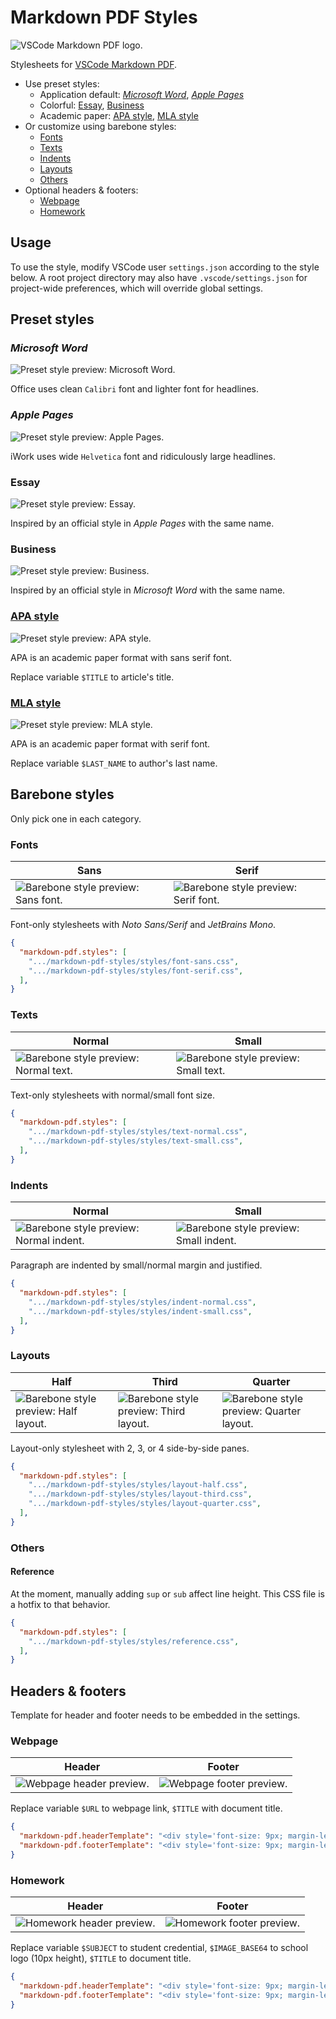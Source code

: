 # Markdown PDF Styles

![VSCode Markdown PDF logo.](https://github.com/yzane/vscode-markdown-pdf/raw/master/images/icon.png)

Stylesheets for [VSCode Markdown PDF](https://github.com/yzane/vscode-markdown-pdf/).

- Use preset styles:
  - Application default: [*Microsoft Word*](#microsoft-word), [*Apple Pages*](#apple-pages)
  - Colorful: [Essay](#essay), [Business](#business)
  - Academic paper: [APA style](#apa-style), [MLA style](#mla-style)
- Or customize using barebone styles:
  - [Fonts](#fonts)
  - [Texts](#texts)
  - [Indents](#indents)
  - [Layouts](#layouts)
  - [Others](#others)
- Optional headers & footers:
  - [Webpage](#webpage)
  - [Homework](#homework)

## Usage

To use the style, modify VSCode user `settings.json` according to the style
below. A root project directory may also have `.vscode/settings.json` for
project-wide preferences, which will override global settings.

## Preset styles

### *Microsoft Word*

![Preset style preview: Microsoft Word.](https://github.com/hendraanggrian/markdown-pdf-styles/raw/assets/style_word.png)

Office uses clean `Calibri` font and lighter font for headlines.

### *Apple Pages*

![Preset style preview: Apple Pages.](https://github.com/hendraanggrian/markdown-pdf-styles/raw/assets/style_pages.png)

iWork uses wide `Helvetica` font and ridiculously large headlines.

### Essay

![Preset style preview: Essay.](https://github.com/hendraanggrian/markdown-pdf-styles/raw/assets/style_essay.png)

Inspired by an official style in *Apple Pages* with the same name.

### Business

![Preset style preview: Business.](https://github.com/hendraanggrian/markdown-pdf-styles/raw/assets/style_business.png)

Inspired by an official style in *Microsoft Word* with the same name.

### [APA style](https://apastyle.apa.org/style-grammar-guidelines/paper-format/)

![Preset style preview: APA style.](https://github.com/hendraanggrian/markdown-pdf-styles/raw/assets/style_apa.png)

APA is an academic paper format with sans serif font.

Replace variable `$TITLE` to article's title.

### [MLA style](https://style.mla.org/mla-format/)

![Preset style preview: MLA style.](https://github.com/hendraanggrian/markdown-pdf-styles/raw/assets/style_mla.png)

APA is an academic paper format with serif font.

Replace variable `$LAST_NAME` to author's last name.

## Barebone styles

Only pick one in each category.

### Fonts

| Sans | Serif |
| --- | --- |
| ![Barebone style preview: Sans font.](https://github.com/hendraanggrian/markdown-pdf-styles/raw/assets/styles_font_sans.png) | ![Barebone style preview: Serif font.](https://github.com/hendraanggrian/markdown-pdf-styles/raw/assets/styles_font_serif.png) |

Font-only stylesheets with *Noto Sans/Serif* and *JetBrains Mono*.

```json
{
  "markdown-pdf.styles": [
    ".../markdown-pdf-styles/styles/font-sans.css",
    ".../markdown-pdf-styles/styles/font-serif.css",
  ],
}
```

### Texts

| Normal | Small |
| --- | --- |
| ![Barebone style preview: Normal text.](https://github.com/hendraanggrian/markdown-pdf-styles/raw/assets/styles_text_normal.png) | ![Barebone style preview: Small text.](https://github.com/hendraanggrian/markdown-pdf-styles/raw/assets/styles_text_small.png) |

Text-only stylesheets with normal/small font size.

```json
{
  "markdown-pdf.styles": [
    ".../markdown-pdf-styles/styles/text-normal.css",
    ".../markdown-pdf-styles/styles/text-small.css",
  ],
}
```

### Indents

| Normal | Small |
| --- | --- |
| ![Barebone style preview: Normal indent.](https://github.com/hendraanggrian/markdown-pdf-styles/raw/assets/styles_indent_normal.png) | ![Barebone style preview: Small indent.](https://github.com/hendraanggrian/markdown-pdf-styles/raw/assets/styles_indent_small.png) |

Paragraph are indented by small/normal margin and justified.

```json
{
  "markdown-pdf.styles": [
    ".../markdown-pdf-styles/styles/indent-normal.css",
    ".../markdown-pdf-styles/styles/indent-small.css",
  ],
}
```

### Layouts

| Half | Third | Quarter |
| --- | --- | --- |
| ![Barebone style preview: Half layout.](https://github.com/hendraanggrian/markdown-pdf-styles/raw/assets/styles_layout_half.png) | ![Barebone style preview: Third layout.](https://github.com/hendraanggrian/markdown-pdf-styles/raw/assets/styles_layout_third.png) | ![Barebone style preview: Quarter layout.](https://github.com/hendraanggrian/markdown-pdf-styles/raw/assets/styles_layout_quarter.png) |

Layout-only stylesheet with 2, 3, or 4 side-by-side panes.

```json
{
  "markdown-pdf.styles": [
    ".../markdown-pdf-styles/styles/layout-half.css",
    ".../markdown-pdf-styles/styles/layout-third.css",
    ".../markdown-pdf-styles/styles/layout-quarter.css",
  ],
}
```

### Others

#### Reference

At the moment, manually adding `sup` or `sub` affect line height. This CSS file
is a hotfix to that behavior.

```json
{
  "markdown-pdf.styles": [
    ".../markdown-pdf-styles/styles/reference.css",
  ],
}
```

## Headers & footers

Template for header and footer needs to be embedded in the settings.

### Webpage

| Header | Footer |
| --- | --- |
| ![Webpage header preview.](https://github.com/hendraanggrian/markdown-pdf-styles/raw/assets/header_webpage.png) | ![Webpage footer preview.](https://github.com/hendraanggrian/markdown-pdf-styles/raw/assets/footer_webpage.png) |

Replace variable `$URL` to webpage link, `$TITLE` with document title.

```json
{
  "markdown-pdf.headerTemplate": "<div style='font-size: 9px; margin-left: 1cm; margin-right: 1cm;'> <span>$URL</span> </div>",
  "markdown-pdf.footerTemplate": "<div style='font-size: 9px; margin-left: 1cm;'> <span>$TITLE</span> </div> <div style='font-size: 9px; margin-left: auto; margin-right: 1cm;'> <span class='pageNumber'></span> / <span class='totalPages'></span> </div>",
}
```

### Homework

| Header | Footer |
| --- | --- |
| ![Homework header preview.](https://github.com/hendraanggrian/markdown-pdf-styles/raw/assets/header_homework.png) | ![Homework footer preview.](https://github.com/hendraanggrian/markdown-pdf-styles/raw/assets/footer_homework.png) |

Replace variable `$SUBJECT` to student credential, `$IMAGE_BASE64` to school
logo (10px height), `$TITLE` to document title.

```json
{
  "markdown-pdf.headerTemplate": "<div style='font-size: 9px; margin-left: 1cm;'> <span>$SUBJECT</span> </div> <div style='margin-left: auto; margin-right: 1cm;'> <img src='$IMAGE_BASE64'> </div>",
  "markdown-pdf.footerTemplate": "<div style='font-size: 9px; margin-left: 1cm;'> <span>$TITLE</span> </div> <div style='font-size: 9px; margin-left: auto; margin-right: 1cm;'> <span class='pageNumber'></span> / <span class='totalPages'></span> </div>",
}
```
